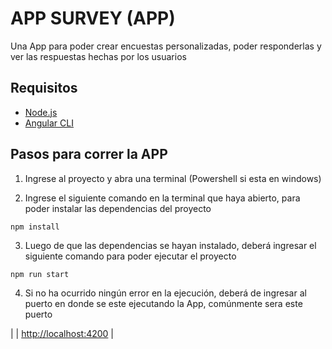 # APP SURVEY (APP)

Una App para poder crear encuestas personalizadas, poder responderlas y ver las respuestas hechas por los usuarios

## Requisitos

- [Node.js](https://nodejs.org/es)
- [Angular CLI](https://angular.io/cli)

## Pasos para correr la APP

1. Ingrese al proyecto y abra una terminal (Powershell si esta en windows)

2. Ingrese el siguiente comando en la terminal que haya abierto, para poder instalar las dependencias del proyecto

```
npm install
```

3. Luego de que las dependencias se hayan instalado, deberá ingresar el siguiente comando para poder ejecutar el proyecto

```
npm run start
```

4. Si no ha ocurrido ningún error en la ejecución, deberá de ingresar al puerto en donde se este ejecutando la App, comúnmente sera este puerto

|
| [http://localhost:4200](http://localhost:4200)
|
